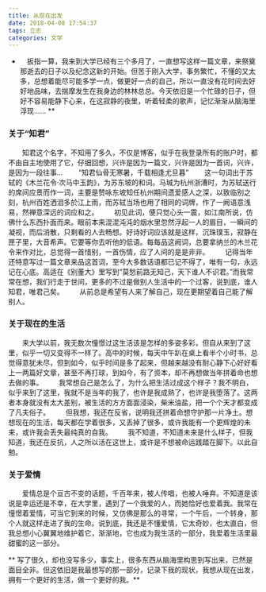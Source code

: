 ```yaml
---
title: 从现在出发
date: 2018-04-08 17:54:37
tags: 立志
categories: 文学
---
```


* 　扳指一算，我来到大学已经有三个多月了，一直想写这样一篇文章，来祭奠那逝去的日子以及纪念这新的开始。但苦于刚入大学，事务繁忙，不懂的又太多，总想着能尽可能多学一点，做更好一点的自己，所以一直没有花时间去好好地品味，去揣摩发生在我身边的林林总总。今天依旧是一个忙碌的日子，但好不容易能静下心来，在这寂静的夜里，听着轻柔的歌声，记忆渐渐从脑海里浮现...... **

<!-- more -->

###  关于“知君”
　　知君这个名字，不知用了多久，不仅是博客，似乎在我登录所有的账户时，都不由自主地使用了它，仔细回想，兴许是因为一篇文，兴许是因为一首词，兴许，是因为一段往事...
　　“知君仙骨无寒暑，千载相逢尤旦暮”
　　这一句词出于苏轼的《木兰花令·次马中玉韵》，为苏东坡的和词。马瑊为杭州浙漕时，为苏轼送行的席间应景而作一词，主要是赞咏东坡知任杭州期间遗爱感人之深，以致临别之刻，杭州百姓洒泪多於江上雨，而苏轼当场也用了相同的词牌，作了一阙语意浅易，然禅意深远的词应和之。
　　初见此词，便只觉心头一震，如江南所说，仿佛什么东西扑面而来。眼前本来混混沌沌的烟水里忽然浮起一人的眉目，一瞬间的凝视，而后消散，只剩看的人去畅想。好诗好词应该就是这样，沉珠璞玉，寂静在匣子里，大音希声。它要等你去听他的低语。每每品这阙词，总要拿纳兰的木兰花令来作对比，总觉得一首惜别，一首伤情，应了人间的是是非非。
　　记得当年还特意写过一篇文章来品这首词，至今大多数话语都已记不得了，唯有一句，永远记在心底。高适在《别董大》里写到“莫愁前路无知己，天下谁人不识君。”而我常常在想，我们行走于世间，更多的不过是做别人生活中的一个过客，说到底，谁人知君，唯君己矣。
　　从前总是希望有人来了解自己，现在更期望着自己能了解别人。

### 关于现在的生活
　　来大学以前，我无数次憧憬过这生活该是怎样的多姿多彩，但自从来到了这里，似乎一切又变得不一样了。高中的时候，每天中午趴在桌上看半个小时书，总觉得意犹未尽，但到如今，似乎时间是多了起来，但越来越没有耐心静下心好好看上一两篇好文章，甚至不再打球，到如今，有了资本，却不再想做当年拼着命也想去做的事。
　　我常想自己是怎么了，为什么把生活过成这个样子？我不明白，似乎来到了这里，我就不是当年的我了，也许是我成熟了，也许是我堕落了。这两者本身就没有太大差别，被生活的方方面面浸染，柴米油盐，把一个个天才都变成了凡夫俗子。
　　但我想，我还在反省，说明我还拼着命想守护那一片净土。想想现在的生活，每天都在学着很多，又丢掉了很多，或许我能有一个更辉煌的未来，或许我会丢失最纯真的自我。
　　我不知道，不知道未来是什么样子，但我知道，我还在反抗，人之所以活在这世上，或许是不想被命运践踏在脚下。以此自勉。

###  关于爱情
　　爱情总是个亘古不变的话题，千百年来，被人传唱，也被人唾弃。不知道是该说是幸运还是不幸，在大学里，遇到了一个我爱的人，而她恰好也爱着我。我常在憧憬着爱情，可当它到来的时候，又仿佛是那么的寻常，一个午后，一个转身，那个人就这样走进了我的生命。说到底，我还是不懂爱情，它太奇妙，也太直白，但我总想小心翼翼地维护着它，渐渐地，它也成为我生活的一部分，我爱着生活里最甜蜜的这一部分。

**    写了很久，却也没写多少，事实上，很多东西从脑海里构思到写出来，已然是面目全非。但这依旧是我最想写的那一部分，记录下我的现状，我想从现在出发，拥有一个更好的生活，做一个更好的我。**